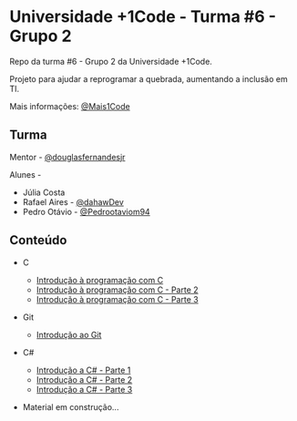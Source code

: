 # Universidade +1Code - Turma #6 - Grupo 2

Repo da turma #6 - Grupo 2 da Universidade +1Code.

Projeto para ajudar a reprogramar a quebrada, aumentando a inclusão em TI.

Mais informações: [@Mais1Code](https://www.instagram.com/mais1code/)

## Turma

Mentor - [@douglasfernandesjr](https://github.com/douglasfernandesjr)

Alunes -
- Júlia Costa
- Rafael Aires - [@dahawDev](https://github.com/dahawDev)
- Pedro Otávio - [@Pedrootaviom94](https://github.com/Pedrootaviom94)

## Conteúdo
- C
    - [Introdução à programação com C](https://github.com/douglasfernandesjr/UniMais1Code6g2/blob/main/Aula/C/Introducao_programacao_C.md)
    - [Introdução à programação com C - Parte 2](https://github.com/douglasfernandesjr/UniMais1Code6g2/blob/main/Aula/C/Introducao_programacao_C_2.md)
    - [Introdução à programação com C - Parte 3](https://github.com/douglasfernandesjr/UniMais1Code6g2/blob/main/Aula/C/Introducao_programacao_C_3.md)
- Git
     - [Introdução ao Git](https://github.com/douglasfernandesjr/UniMais1Code6g2/blob/main/Aula/Git/Introducao_ao_git.md)
- C#
    - [Introdução a C# - Parte 1](https://github.com/douglasfernandesjr/UniMais1Code6g2/blob/main/Aula/CSharp/Introducao_Csharp_1.md)
    - [Introdução a C# - Parte 2](https://github.com/douglasfernandesjr/UniMais1Code6g2/blob/main/Aula/CSharp/Introducao_Csharp_2.md)
    - [Introdução a C# - Parte 3](https://github.com/douglasfernandesjr/UniMais1Code6g2/blob/main/Aula/CSharp/Introducao_Csharp_3.md)

- Material em construção...
